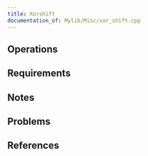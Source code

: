 ```yaml
---
title: Xorshift
documentation_of: Mylib/Misc/xor_shift.cpp
---
```


## Operations

## Requirements

## Notes

## Problems

## References

